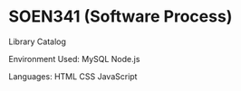 # SOEN341 (Software Process)
Library Catalog


Environment Used:
MySQL
Node.js

Languages:
HTML
CSS
JavaScript
